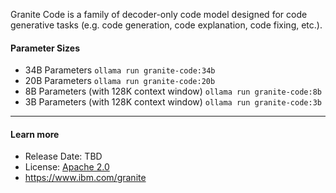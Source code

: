 

Granite Code is a family of decoder-only code model designed for code generative tasks (e.g. code generation, code explanation, code fixing, etc.).

#### Parameter Sizes

- 34B Parameters `ollama run granite-code:34b`
- 20B Parameters `ollama run granite-code:20b`
- 8B Parameters (with 128K context window) `ollama run granite-code:8b`
- 3B Parameters (with 128K context window) `ollama run granite-code:3b`

---

#### Learn more

- Release Date: TBD
- License: [Apache 2.0](https://www.apache.org/licenses/LICENSE-2.0)
- https://www.ibm.com/granite
